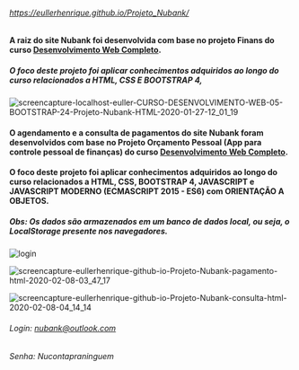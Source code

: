 ###### https://eullerhenrique.github.io/Projeto_Nubank/

#### A raiz do site Nubank foi desenvolvida com base no projeto Finans do curso [Desenvolvimento Web Completo](https://www.udemy.com/course/web-completo/).
##### O foco deste projeto foi aplicar conhecimentos adquiridos ao longo do curso relacionados a HTML, CSS E BOOTSTRAP 4,

![screencapture-localhost-euller-CURSO-DESENVOLVIMENTO-WEB-05-BOOTSTRAP-24-Projeto-Nubank-HTML-2020-01-27-12_01_19](https://user-images.githubusercontent.com/48317736/73185407-c4729000-40fc-11ea-9fa3-79613bb7edf9.png)


#### O agendamento e a consulta de pagamentos do site Nubank foram desenvolvidos com base no Projeto Orçamento Pessoal (App para controle pessoal de finanças) do curso [Desenvolvimento Web Completo](https://www.udemy.com/course/web-completo/).
#### O foco deste projeto foi aplicar conhecimentos adquiridos ao longo do curso relacionados a HTML, CSS, BOOTSTRAP 4, JAVASCRIPT e JAVASCRIPT MODERNO (ECMASCRIPT 2015 - ES6) com ORIENTAÇÃO A OBJETOS.
##### Obs: Os dados são armazenados em um banco de dados local, ou seja, o LocalStorage presente nos navegadores.

![login](https://user-images.githubusercontent.com/48317736/74080996-978d7980-4a28-11ea-9b56-45f4b4bd9aee.png)

![screencapture-eullerhenrique-github-io-Projeto-Nubank-pagamento-html-2020-02-08-03_47_17](https://user-images.githubusercontent.com/48317736/74080941-c48d5c80-4a27-11ea-91c5-12425a3b05d9.png)

![screencapture-eullerhenrique-github-io-Projeto-Nubank-consulta-html-2020-02-08-04_14_14](https://user-images.githubusercontent.com/48317736/74081083-b6d8d680-4a29-11ea-9785-0224b26a16eb.png)

###### Login: nubank@outlook.com
###### Senha: Nucontapraninguem




